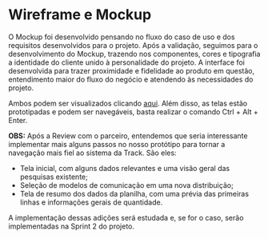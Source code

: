 # Wireframe e Mockup

O Mockup foi desenvolvido pensando no fluxo do caso de uso e dos requisitos desenvolvidos para o projeto. Após a validação, seguimos para o desenvolvimento do Mockup, trazendo nos componentes, cores e tipografia a identidade do cliente unido à personalidade do projeto.
A interface foi desenvolvida para trazer proximidade e fidelidade ao produto em questão, entendimento maior do fluxo do negócio e atendendo às necessidades do projeto.

Ambos podem ser visualizados clicando [aqui](https://www.figma.com/file/zpqSTjA8Thjb9xwnJa2pAm/Grupo-5?type=design&node-id=0%3A1&mode=design&t=Kar5NztuvQ0C5ZKO-1). Além disso, as telas estão prototipadas e podem ser navegáveis, basta realizar o comando Ctrl + Alt + Enter.

**OBS:** Após a Review com o parceiro, entendemos que seria interessante implementar mais alguns passos no nosso protótipo para tornar a navegação mais fiel ao sistema da Track. São eles: 
- Tela inicial, com alguns dados relevantes e uma visão geral das pesquisas existente;
- Seleção de modelos de comunicação em uma nova distribuição;
- Tela de resumo dos dados da planilha, com uma prévia das primeiras linhas e informações gerais de quantidade.

A implementação dessas adições será estudada e, se for o caso, serão implementadas na Sprint 2 do projeto.
